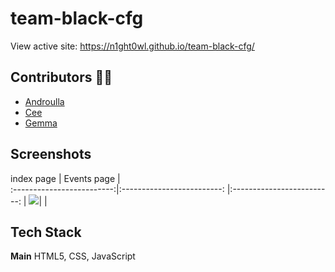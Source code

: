 # team-black-cfg

View active site: https://n1ght0wl.github.io/team-black-cfg/


## Contributors ✍🏼

* [Androulla](https://github.com/n1ght0wl) 
* [Cee](https://github.com/Cee-Cee1)
* [Gemma](https://github.com/Gemkings)

## Screenshots

index page            |     Events page                  |  
:-------------------------:|:-------------------------: |:-------------------------: |
![](![image](https://github.com/user-attachments/assets/a0a9b20b-1ac6-475b-8fdc-bbf2bf0de138)
)| ![]()| ![]()   

## Tech Stack

**Main** HTML5, CSS, JavaScript
